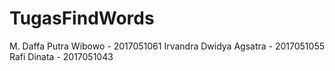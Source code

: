 # TugasFindWords
M. Daffa Putra Wibowo - 2017051061
Irvandra Dwidya Agsatra - 2017051055
Rafi Dinata - 2017051043
